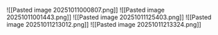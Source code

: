 ![[Pasted image 20251011000807.png]]
![[Pasted image 20251011001443.png]]
![[Pasted image 20251011125403.png]]
![[Pasted image 20251011213012.png]]
![[Pasted image 20251011213324.png]]
